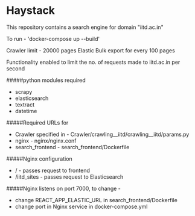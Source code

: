 # Haystack
This repository contains a search engine for domain "iitd.ac.in"

To run - 'docker-compose up --build'

Crawler limit - 20000 pages
Elastic Bulk export for every 100 pages

Functionality enabled to limit the no. of requests made to iitd.ac.in per second

#####python modules required
- scrapy
- elasticsearch
- textract
- datetime

#####Required URLs for 
- Crawler specified in - Crawler/crawling__iitd/crawling__iitd/params.py
- nginx - nginx/nginx.conf
- search_frontend - search_frontend/Dockerfile

#####Nginx configuration 
- / - passes request to frontend
- /iitd_sites - passes request to Elasticsearch


#####Nginx listens on port 7000, to change - 
- change REACT_APP_ELASTIC_URL in search_frontend/Dockerfile
- change port in Nginx service in docker-compose.yml
